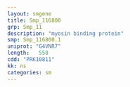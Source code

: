 ```yaml
---
layout: smgene
title: Smp_116800
grp: Smp_11
description: "myosin binding protein"
smp: Smp_116800.1
uniprot: "G4VNR7"
length:   558
cdd: "PRK10811"
kk: ns
categories: sm
---
```

